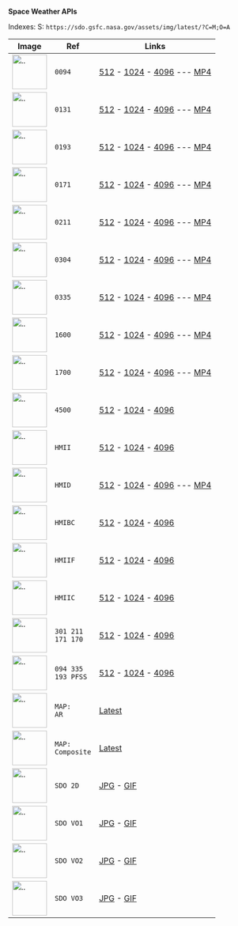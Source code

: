 
**Space Weather APIs**

Indexes:
S: `https://sdo.gsfc.nasa.gov/assets/img/latest/?C=M;O=A`

Image | Ref    | Links |
| -------- | ------- | ------- |
| <img src="https://sdo.gsfc.nasa.gov/assets/img/latest/latest_170_0094.jpg" alt=".." width="70"/> | `0094` | [512](https://sdo.gsfc.nasa.gov/assets/img/latest/latest_512_0094.jpg) - [1024](https://sdo.gsfc.nasa.gov/assets/img/latest/latest_1024_0094.jpg) - [4096](https://sdo.gsfc.nasa.gov/assets/img/latest/latest_4096_0094.jpg)  --- [MP4](https://sdo.gsfc.nasa.gov/assets/img/latest/latest_1024_0094.mp4) | 
| <img src="https://sdo.gsfc.nasa.gov/assets/img/latest/latest_170_0131.jpg" alt=".." width="70"/> | `0131` | [512](https://sdo.gsfc.nasa.gov/assets/img/latest/latest_512_0131.jpg) - [1024](https://sdo.gsfc.nasa.gov/assets/img/latest/latest_1024_0131.jpg) - [4096](https://sdo.gsfc.nasa.gov/assets/img/latest/latest_4096_0131.jpg)  --- [MP4](https://sdo.gsfc.nasa.gov/assets/img/latest/latest_1024_0131.mp4) | 
| <img src="https://sdo.gsfc.nasa.gov/assets/img/latest/latest_170_0193.jpg" alt=".." width="70"/> | `0193` | [512](https://sdo.gsfc.nasa.gov/assets/img/latest/latest_512_0193.jpg) - [1024](https://sdo.gsfc.nasa.gov/assets/img/latest/latest_1024_0193.jpg) - [4096](https://sdo.gsfc.nasa.gov/assets/img/latest/latest_4096_0193.jpg)  --- [MP4](https://sdo.gsfc.nasa.gov/assets/img/latest/latest_1024_0193.mp4) | 
| <img src="https://sdo.gsfc.nasa.gov/assets/img/latest/latest_170_0171.jpg" alt=".." width="70"/> | `0171` | [512](https://sdo.gsfc.nasa.gov/assets/img/latest/latest_512_0171.jpg) - [1024](https://sdo.gsfc.nasa.gov/assets/img/latest/latest_1024_0171.jpg) - [4096](https://sdo.gsfc.nasa.gov/assets/img/latest/latest_4096_0171.jpg)  --- [MP4](https://sdo.gsfc.nasa.gov/assets/img/latest/latest_1024_0171.mp4) | 
| <img src="https://sdo.gsfc.nasa.gov/assets/img/latest/latest_170_0211.jpg" alt=".." width="70"/> | `0211` | [512](https://sdo.gsfc.nasa.gov/assets/img/latest/latest_512_0211.jpg) - [1024](https://sdo.gsfc.nasa.gov/assets/img/latest/latest_1024_0211.jpg) - [4096](https://sdo.gsfc.nasa.gov/assets/img/latest/latest_4096_0211.jpg)  --- [MP4](https://sdo.gsfc.nasa.gov/assets/img/latest/latest_1024_0211.mp4) | 
| <img src="https://sdo.gsfc.nasa.gov/assets/img/latest/latest_170_0304.jpg" alt=".." width="70"/> | `0304` | [512](https://sdo.gsfc.nasa.gov/assets/img/latest/latest_512_0304.jpg) - [1024](https://sdo.gsfc.nasa.gov/assets/img/latest/latest_1024_0304.jpg) - [4096](https://sdo.gsfc.nasa.gov/assets/img/latest/latest_4096_0304.jpg)  --- [MP4](https://sdo.gsfc.nasa.gov/assets/img/latest/latest_1024_0304.mp4) | 
| <img src="https://sdo.gsfc.nasa.gov/assets/img/latest/latest_170_0335.jpg" alt=".." width="70"/> | `0335` | [512](https://sdo.gsfc.nasa.gov/assets/img/latest/latest_512_0335.jpg) - [1024](https://sdo.gsfc.nasa.gov/assets/img/latest/latest_1024_0335.jpg) - [4096](https://sdo.gsfc.nasa.gov/assets/img/latest/latest_4096_0335.jpg) --- [MP4](https://sdo.gsfc.nasa.gov/assets/img/latest/latest_1024_0335.mp4) | 
| <img src="https://sdo.gsfc.nasa.gov/assets/img/latest/latest_170_1600.jpg" alt=".." width="70"/> | `1600` | [512](https://sdo.gsfc.nasa.gov/assets/img/latest/latest_512_1600.jpg) - [1024](https://sdo.gsfc.nasa.gov/assets/img/latest/latest_1024_1600.jpg) - [4096](https://sdo.gsfc.nasa.gov/assets/img/latest/latest_4096_1600.jpg) --- [MP4](https://sdo.gsfc.nasa.gov/assets/img/latest/latest_1024_1600.mp4) | 
| <img src="https://sdo.gsfc.nasa.gov/assets/img/latest/latest_170_1700.jpg" alt=".." width="70"/> | `1700` | [512](https://sdo.gsfc.nasa.gov/assets/img/latest/latest_512_1700.jpg) - [1024](https://sdo.gsfc.nasa.gov/assets/img/latest/latest_1024_1700.jpg) - [4096](https://sdo.gsfc.nasa.gov/assets/img/latest/latest_4096_1700.jpg) --- [MP4](https://sdo.gsfc.nasa.gov/assets/img/latest/latest_1024_1700.mp4) | 
| <img src="https://sdo.gsfc.nasa.gov/assets/img/latest/latest_170_4500.jpg" alt=".." width="70"/> | `4500` | [512](https://sdo.gsfc.nasa.gov/assets/img/latest/latest_512_4500.jpg) - [1024](https://sdo.gsfc.nasa.gov/assets/img/latest/latest_1024_4500.jpg) - [4096](https://sdo.gsfc.nasa.gov/assets/img/latest/latest_4096_4500.jpg) | 
|<img src="https://sdo.gsfc.nasa.gov/assets/img/latest/latest_170_HMID.jpg" alt=".." width="70"/>| `HMII` | [512](https://sdo.gsfc.nasa.gov/assets/img/latest/latest_512_HMII.jpg) - [1024](https://sdo.gsfc.nasa.gov/assets/img/latest/latest_1024_HMII.jpg) - [4096](https://sdo.gsfc.nasa.gov/assets/img/latest/latest_4096_HMII.jpg) |
| <img src="https://sdo.gsfc.nasa.gov/assets/img/latest/latest_170_HMII.jpg" alt=".." width="70"/> | `HMID` | [512](https://sdo.gsfc.nasa.gov/assets/img/latest/latest_512_HMID.jpg) - [1024](https://sdo.gsfc.nasa.gov/assets/img/latest/latest_1024_HMID.jpg) - [4096](https://sdo.gsfc.nasa.gov/assets/img/latest/latest_4096_HMID.jpg) --- [MP4](https://sdo.gsfc.nasa.gov/assets/img/latest/latest_1024_HMII.mp4) |
| <img src="https://sdo.gsfc.nasa.gov/assets/img/latest/latest_170_HMIBC.jpg" alt=".." width="70"/> | `HMIBC` | [512](https://sdo.gsfc.nasa.gov/assets/img/latest/latest_512_HMIBC.jpg) - [1024](https://sdo.gsfc.nasa.gov/assets/img/latest/latest_1024_HMIBC.jpg) - [4096](https://sdo.gsfc.nasa.gov/assets/img/latest/latest_4096_HMIBC.jpg) | 
| <img src="https://sdo.gsfc.nasa.gov/assets/img/latest/latest_170_HMIIF.jpg" alt=".." width="70"/> | `HMIIF` | [512](https://sdo.gsfc.nasa.gov/assets/img/latest/latest_512_HMIIF.jpg) - [1024](https://sdo.gsfc.nasa.gov/assets/img/latest/latest_1024_HMIIF.jpg) - [4096](https://sdo.gsfc.nasa.gov/assets/img/latest/latest_4096_HMIIF.jpg) | 
| <img src="https://sdo.gsfc.nasa.gov/assets/img/latest/latest_170_HMIIC.jpg" alt=".." width="70"/> | `HMIIC` | [512](https://sdo.gsfc.nasa.gov/assets/img/latest/latest_512_HMIIC.jpg) - [1024](https://sdo.gsfc.nasa.gov/assets/img/latest/latest_1024_HMIIC.jpg) - [4096](https://sdo.gsfc.nasa.gov/assets/img/latest/latest_4096_HMIIC.jpg) | 
| <img src="https://sdo.gsfc.nasa.gov/assets/img/latest/f_304_211_171_170.jpg" alt=".." width="70"/> | `301 211`<br>`171 170` | [512](https://sdo.gsfc.nasa.gov/assets/img/latest/f_304_211_171_512.jpg) - [1024](https://sdo.gsfc.nasa.gov/assets/img/latest/f_304_211_171_1024.jpg) - [4096](https://sdo.gsfc.nasa.gov/assets/img/latest/f_304_211_171_4096.jpg) | 
| <img src="https://sdo.gsfc.nasa.gov/assets/img/latest/f_094_335_193pfss_512.jpg" alt=".." width="70"/> | `094 335`<br>`193 PFSS` | [512](https://sdo.gsfc.nasa.gov/assets/img/latest/f_094_335_193pfss_512.jpg) - [1024](https://sdo.gsfc.nasa.gov/assets/img/latest/f_094_335_193pfss_1024.jpg) - [4096](https://sdo.gsfc.nasa.gov/assets/img/latest/f_094_335_193pfss_4096.jpg) | 
| <img src="https://sdo.gsfc.nasa.gov/assets/img/latest/latest_ar_map.png" alt=".." width="70"/> | `MAP:`<br>`AR` | [Latest](https://sdo.gsfc.nasa.gov/assets/img/latest/latest_ar_map.png) | 
| <img src="https://sdo.gsfc.nasa.gov/assets/img/latest/latest_composite_map.png" alt=".." width="70"/> | `MAP:`<br>`Composite` | [Latest](https://sdo.gsfc.nasa.gov/assets/img/latest/latest_composite_map.png) | 
| <img src="https://sdo.gsfc.nasa.gov/assets/img/latest/SDO_2D.jpg" alt=".." width="70"/> | `SDO 2D` | [JPG](https://sdo.gsfc.nasa.gov/assets/img/latest/SDO_2D.jpg) - [GIF](https://sdo.gsfc.nasa.gov/assets/img/latest/SDO_2D.gif) | 
| <img src="https://sdo.gsfc.nasa.gov/assets/img/latest/SDO_VO1.jpg" alt=".." width="70"/> | `SDO VO1` | [JPG](https://sdo.gsfc.nasa.gov/assets/img/latest/SDO_VO1.jpg) - [GIF](https://sdo.gsfc.nasa.gov/assets/img/latest/SDO_VO1.gif) | 
| <img src="https://sdo.gsfc.nasa.gov/assets/img/latest/SDO_VO2.jpg" alt=".." width="70"/> | `SDO VO2` | [JPG](https://sdo.gsfc.nasa.gov/assets/img/latest/SDO_VO2.jpg) - [GIF](https://sdo.gsfc.nasa.gov/assets/img/latest/SDO_VO2.gif) | 
| <img src="https://sdo.gsfc.nasa.gov/assets/img/latest/SDO_VO3.jpg" alt=".." width="70"/> | `SDO VO3` | [JPG](https://sdo.gsfc.nasa.gov/assets/img/latest/SDO_VO3.jpg) - [GIF](https://sdo.gsfc.nasa.gov/assets/img/latest/SDO_VO3.gif) | 
